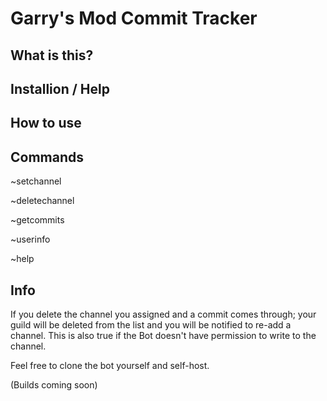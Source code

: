 #  Garry's Mod Commit Tracker

## What is this?

## Installion / Help


## How to use


## Commands
~setchannel

~deletechannel

~getcommits

~userinfo

~help


## Info
If you delete the channel you assigned and a commit comes through; your guild will be deleted from the list and you will be notified to re-add a channel. This is also true if the Bot doesn't have permission to write to the channel.

Feel free to clone the bot yourself and self-host. 

(Builds coming soon)
